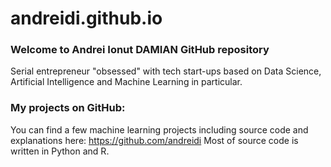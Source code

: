 # andreidi.github.io

### Welcome to Andrei Ionut DAMIAN GitHub repository

Serial entrepreneur "obsessed" with tech start-ups based on Data Science, Artificial Intelligence and Machine Learning in particular.

### My projects on GitHub:

You can find a few machine learning projects including source code and explanations here: https://github.com/andreidi
Most of source code is written in Python and R.
